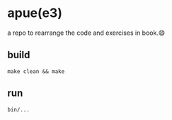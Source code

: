 # apue(e3)

a repo to rearrange the code and exercises in book.😄

## build

    make clean && make

## run

    bin/...
